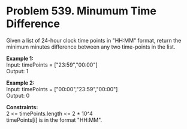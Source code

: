 # Problem 539. Minumum Time Difference
Given a list of 24-hour clock time points in "HH:MM" format, return the minimum minutes difference between any two time-points in the list.
 
<b>Example 1:</b> <br>
Input: timePoints = ["23:59","00:00"]<br>
Output: 1<br>

<b>Example 2:</b> <br>
Input: timePoints = ["00:00","23:59","00:00"]<br>
Output: 0<br>

<b>Constraints:</b> <br>
2 <= timePoints.length <= 2 * 10^4<br>
timePoints[i] is in the format "HH:MM".

